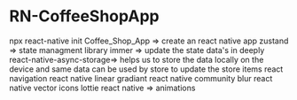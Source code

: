 # RN-CoffeeShopApp

npx react-native init Coffee_Shop_App => create an react native app
zustand => state managment library
immer => update the state data's in deeply
react-native-async-storage=> helps us to store the data locally on the device and same data can be used by store to update the store items
react navigation
react native linear gradiant
react native community blur
react native vector icons
lottie react native => animations
